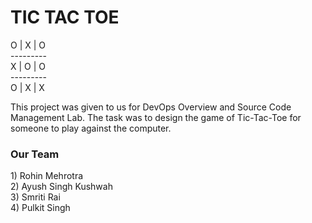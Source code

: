 <h1>TIC TAC TOE</h1>
<p>
O | X | O<br>
---------<br>
X | O | O<br>
---------<br>
O | X | X<br>
</p>
This project was given to us for DevOps Overview and Source Code Management Lab.
The task was to design the game of Tic-Tac-Toe for someone to play against the computer.<br>
<p><h3>Our Team</h3>
1) Rohin Mehrotra<br>
2) Ayush Singh Kushwah<br>
3) Smriti Rai<br>
4) Pulkit Singh<br></p>
